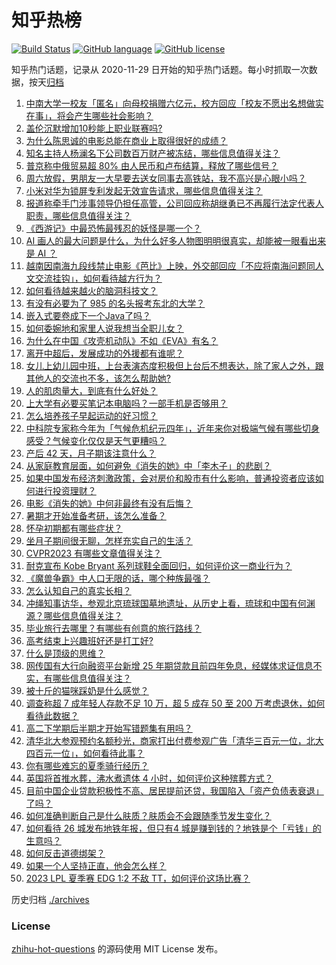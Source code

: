 # 知乎热榜
[![Build Status](https://github.com/ToWeLong/zhihu-hot-questions/workflows/CI/badge.svg)](https://github.com/ToWeLong/zhihu-hot-questions/actions)
[![GitHub language](https://img.shields.io/badge/language-golang-orange.svg)](https://golang.org/)
[![GitHub license](https://img.shields.io/github/license/ToWeLong/zhihu-hot-questions)](https://github.com/ToWeLong/zhihu-hot-questions/blob/main/LICENSE)

知乎热门话题，记录从 2020-11-29 日开始的知乎热门话题。每小时抓取一次数据，按天[归档](./archives)

<!-- BEGIN -->

1. [中南大学一校友「匿名」向母校捐赠六亿元，校方回应「校友不愿出名想做实在事」，将会产生哪些社会影响？](https://www.zhihu.com/question/610238278)
1. [盖伦沉默增加10秒能上职业联赛吗?](https://www.zhihu.com/question/610089911)
1. [为什么陈思诚的电影总能在商业上取得很好的成绩？](https://www.zhihu.com/question/609609362)
1. [知名主持人杨澜名下公司数百万财产被冻结，哪些信息值得关注？](https://www.zhihu.com/question/610235048)
1. [普京称中俄贸易超 80% 由人民币和卢布结算，释放了哪些信号？](https://www.zhihu.com/question/610356466)
1. [周六放假，男朋友一大早要去送女同事去高铁站，我不高兴是心眼小吗？](https://www.zhihu.com/question/609749261)
1. [小米对华为锁屏专利发起无效宣告请求，哪些信息值得关注？](https://www.zhihu.com/question/610265154)
1. [报道称牵手门涉事领导仍担任高管，公司回应称胡继勇已不再履行法定代表人职责，哪些信息值得关注？](https://www.zhihu.com/question/610320361)
1. [《西游记》中最恐怖最残忍的妖怪是哪一个？](https://www.zhihu.com/question/414657464)
1. [AI 画人的最大问题是什么，为什么好多人物图明明很真实，却能被一眼看出来是 AI ？](https://www.zhihu.com/question/603331907)
1. [越南因南海九段线禁止电影《芭比》上映，外交部回应「不应将南海问题同人文交流挂钩」，如何看待越方行为？](https://www.zhihu.com/question/610272972)
1. [如何看待越来越火的脑洞科技文？](https://www.zhihu.com/question/610238188)
1. [有没有必要为了 985 的名头报考东北的大学？](https://www.zhihu.com/question/609902428)
1. [嵌入式要卷成下一个Java了吗？](https://www.zhihu.com/question/596543159)
1. [如何委婉地和家里人说我想当全职儿女？](https://www.zhihu.com/question/593083416)
1. [为什么在中国《攻壳机动队》不如《EVA》有名？](https://www.zhihu.com/question/26993363)
1. [离开中超后，发展成功的外援都有谁呢？](https://www.zhihu.com/question/609811992)
1. [女儿上幼儿园中班，上台表演态度积极但上台后不想表达，除了家人之外，跟其他人的交流也不多，该怎么帮助她?](https://www.zhihu.com/question/562693066)
1. [人的肌肉量大，到底有什么好处？](https://www.zhihu.com/question/594887230)
1. [上大学有必要买笔记本电脑吗？一部手机是否够用？](https://www.zhihu.com/question/610344393)
1. [怎么培养孩子早起运动的好习惯？](https://www.zhihu.com/question/608409746)
1. [中科院专家称今年为「气候危机纪元四年」，近年来你对极端气候有哪些切身感受？气候变化仅仅是天气更糟吗？](https://www.zhihu.com/question/610257552)
1. [产后 42 天，月子期该注意什么？](https://www.zhihu.com/question/559984130)
1. [从家庭教育层面，如何避免《消失的她》中「李木子」的悲剧？](https://www.zhihu.com/question/608438944)
1. [如果中国发布经济刺激政策，会对房价和股市有什么影响，普通投资者应该如何进行投资理财？](https://www.zhihu.com/question/609606887)
1. [电影《消失的她》中何非最终有没有后悔？](https://www.zhihu.com/question/609142385)
1. [暑期才开始准备考研，该怎么准备？](https://www.zhihu.com/question/606071787)
1. [怀孕初期都有哪些症状？](https://www.zhihu.com/question/446095968)
1. [坐月子期间很无聊，怎样充实自己的生活？](https://www.zhihu.com/question/539447473)
1. [CVPR2023 有哪些文章值得关注？](https://www.zhihu.com/question/586899546)
1. [耐克宣布 Kobe Bryant 系列球鞋全面回归，如何评价这一商业行为？](https://www.zhihu.com/question/610236585)
1. [《魔兽争霸》中人口无限的话，哪个种族最强？](https://www.zhihu.com/question/610240433)
1. [怎么认知自己的真实长相？](https://www.zhihu.com/question/325038574)
1. [冲绳知事访华，参观北京琉球国墓地遗址，从历史上看，琉球和中国有何渊源？哪些信息值得关注？](https://www.zhihu.com/question/610361691)
1. [毕业旅行去哪里？有哪些有创意的旅行路线？](https://www.zhihu.com/question/605984395)
1. [高考结束上兴趣班好还是打工好?](https://www.zhihu.com/question/610249499)
1. [什么是顶级的思维？](https://www.zhihu.com/question/525200257)
1. [网传国有大行向融资平台新增 25 年期贷款且前四年免息，经媒体求证信息不实，有哪些信息值得关注？](https://www.zhihu.com/question/610426814)
1. [被十斤的猫咪踩奶是什么感觉？](https://www.zhihu.com/question/608568925)
1. [调查称超 7 成年轻人存款不足 10 万，超 5 成存 50 至 200 万考虑退休，如何看待此数据？](https://www.zhihu.com/question/610224300)
1. [高二下学期后半期才开始写错题集有用吗？](https://www.zhihu.com/question/603289205)
1. [清华北大参观预约名额秒光，商家打出付费参观广告「清华三百元一位，北大四百元一位」，如何看待此事？](https://www.zhihu.com/question/610246099)
1. [你有哪些难忘的夏季骑行经历？](https://www.zhihu.com/question/606202484)
1. [英国将首推水葬，沸水煮遗体 4 小时，如何评价这种殡葬方式？](https://www.zhihu.com/question/610125040)
1. [目前中国企业贷款积极性不高、居民提前还贷，我国陷入「资产负债表衰退」了吗？](https://www.zhihu.com/question/610066945)
1. [如何准确判断自己是什么肤质？肤质会不会跟随季节发生变化？](https://www.zhihu.com/question/608881969)
1. [如何看待 26 城发布地铁年报，但只有4 城是赚到钱的？地铁是个「亏钱」的生意吗？](https://www.zhihu.com/question/610117816)
1. [如何反击道德绑架？](https://www.zhihu.com/question/22569473)
1. [如果一个人坚持正直，他会怎么样？](https://www.zhihu.com/question/601591268)
1. [2023 LPL 夏季赛 EDG 1:2 不敌 TT，如何评价这场比赛？](https://www.zhihu.com/question/610296656)

<!-- END -->

历史归档 [./archives](./archives)


### License
[zhihu-hot-questions](https://github.com/towelong/zhihu-hot-questions) 的源码使用 MIT License 发布。